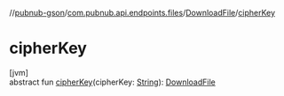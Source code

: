 //[pubnub-gson](../../../index.md)/[com.pubnub.api.endpoints.files](../index.md)/[DownloadFile](index.md)/[cipherKey](cipher-key.md)

# cipherKey

[jvm]\
abstract fun [cipherKey](cipher-key.md)(cipherKey: [String](https://docs.oracle.com/javase/8/docs/api/java/lang/String.html)): [DownloadFile](index.md)
